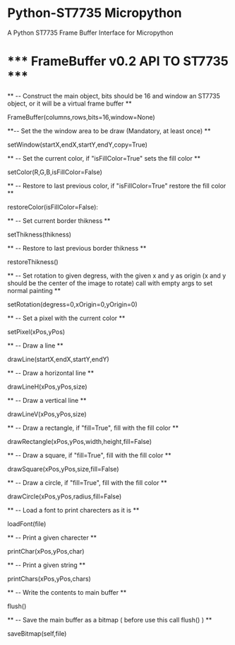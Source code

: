 # Python-ST7735 Micropython

A Python ST7735 Frame Buffer Interface for Micropython


# *** FrameBuffer v0.2 API TO ST7735 ***

** -- Construct the main object, bits should be 16 and window an ST7735 object, or it will be a virtual frame buffer **

FrameBuffer(columns,rows,bits=16,window=None)

**-- Set the the window area to be draw (Mandatory, at least once) **

setWindow(startX,endX,startY,endY,copy=True)

** -- Set the current color, if "isFillColor=True" sets the fill color **

setColor(R,G,B,isFillColor=False)

** -- Restore to last previous color, if "isFillColor=True" restore the fill color **

restoreColor(isFillColor=False):

** -- Set current border thikness **

setThikness(thikness)

** -- Restore to last previous border thikness **

restoreThikness()

** -- Set rotation to given degress, with the given x and y as origin (x and y should be the center of the image to rotate) call with empty args to set normal painting **

setRotation(degress=0,xOrigin=0,yOrigin=0)

** -- Set a pixel with the current color **

setPixel(xPos,yPos)

** -- Draw a line ** 

drawLine(startX,endX,startY,endY)

** -- Draw a horizontal line **

drawLineH(xPos,yPos,size)

** -- Draw a vertical line **

drawLineV(xPos,yPos,size)

** -- Draw a rectangle, if "fill=True", fill with the fill color **

drawRectangle(xPos,yPos,width,height,fill=False)

** -- Draw a square, if "fill=True", fill with the fill color **

drawSquare(xPos,yPos,size,fill=False)

** -- Draw a circle, if "fill=True", fill with the fill color **

drawCircle(xPos,yPos,radius,fill=False)

** -- Load a font to print charecters as it is **

loadFont(file)

** -- Print a given charecter **

printChar(xPos,yPos,char)

** -- Print a given string **

printChars(xPos,yPos,chars)

** -- Write the contents to main buffer **

flush()

** -- Save the main buffer as a bitmap ( before use this call flush() ) **

saveBitmap(self,file)